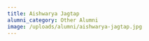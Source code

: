 ```yaml
---
title: Aishwarya Jagtap
alumni_category: Other Alumni
image: /uploads/alumni/aishwarya-jagtap.jpg
---
```

